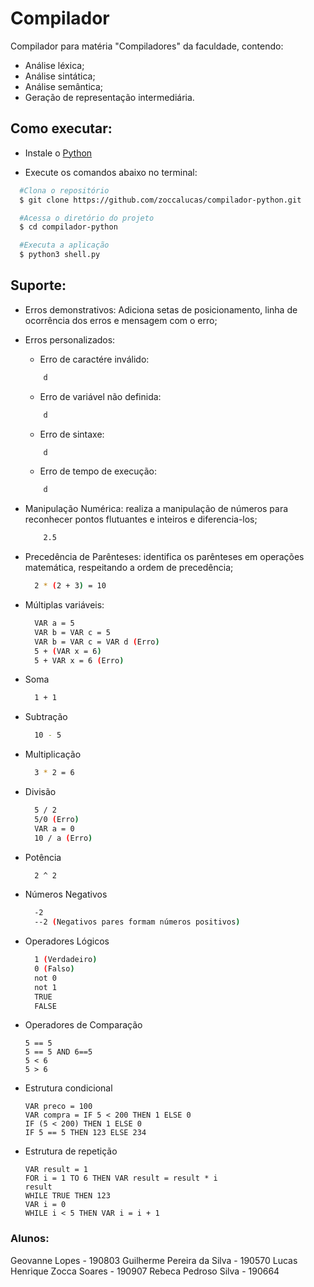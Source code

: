 # Compilador

Compilador para matéria "Compiladores" da faculdade, contendo:

- Análise léxica;
- Análise sintática;
- Análise semântica;
- Geração de representação intermediária.

## Como executar:

-  Instale o [Python](https://www.python.org/)

-  Execute os comandos abaixo no terminal:

```bash
  #Clona o repositório
  $ git clone https://github.com/zoccalucas/compilador-python.git

  #Acessa o diretório do projeto
  $ cd compilador-python

  #Executa a aplicação
  $ python3 shell.py
```

## Suporte:
  - Erros demonstrativos: Adiciona setas de posicionamento, linha de ocorrência dos erros e mensagem com o erro;
  - Erros personalizados: 
    - Erro de caractére inválido:
    ```bash
        d
    ```
    - Erro de variável não definida:
    ```bash
        d
    ```
    - Erro de sintaxe:
    ```bash
        d
    ```
    - Erro de tempo de execução:
    ```bash
        d
    ```
  - Manipulação Numérica: realiza a manipulação de números para reconhecer pontos flutuantes e inteiros e diferencia-los;
    ```bash
        2.5
    ```
  - Precedência de Parênteses: identifica os parênteses em operações matemática, respeitando a ordem de precedência;
    ```bash
      2 * (2 + 3) = 10
    ```
  
  - Múltiplas variáveis: 
    ```bash
      VAR a = 5
      VAR b = VAR c = 5
      VAR b = VAR c = VAR d (Erro)
      5 + (VAR x = 6)
      5 + VAR x = 6 (Erro)
    ```

  - Soma
    ```bash
      1 + 1 
    ``` 
  - Subtração
    ```bash
      10 - 5
    ```
  - Multiplicação
    ```bash
      3 * 2 = 6
    ```
  - Divisão
    ```bash
      5 / 2
      5/0 (Erro)
      VAR a = 0
      10 / a (Erro)
    ```

  - Potência
    ```bash
      2 ^ 2
    ```

  - Números Negativos
    ```bash
      -2
      --2 (Negativos pares formam números positivos)
    ```
  - Operadores Lógicos 
    ```bash
      1 (Verdadeiro)
      0 (Falso)
      not 0
      not 1
      TRUE
      FALSE
    ```
  - Operadores de Comparação
    ```
    5 == 5
    5 == 5 AND 6==5
    5 < 6
    5 > 6
    ```
  - Estrutura condicional 
    ```
    VAR preco = 100
    VAR compra = IF 5 < 200 THEN 1 ELSE 0
    IF (5 < 200) THEN 1 ELSE 0
    IF 5 == 5 THEN 123 ELSE 234
    ```

  - Estrutura de repetição
    ```
    VAR result = 1
    FOR i = 1 TO 6 THEN VAR result = result * i
    result
    WHILE TRUE THEN 123 
    VAR i = 0
    WHILE i < 5 THEN VAR i = i + 1
    ```

### Alunos:

Geovanne Lopes - 190803
Guilherme Pereira da Silva - 190570
Lucas Henrique Zocca Soares - 190907
Rebeca Pedroso Silva - 190664